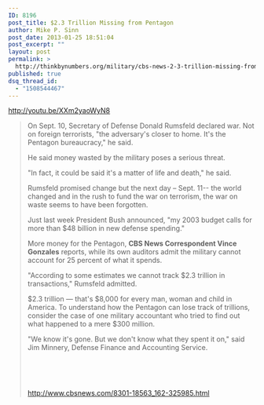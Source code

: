 ```yaml
---
ID: 8196
post_title: $2.3 Trillion Missing from Pentagon
author: Mike P. Sinn
post_date: 2013-01-25 18:51:04
post_excerpt: ""
layout: post
permalink: >
  http://thinkbynumbers.org/military/cbs-news-2-3-trillion-missing-from-pentagon/
published: true
dsq_thread_id:
  - "1508544467"
---
```

http://youtu.be/XXm2yaoWyN8
<blockquote>On Sept. 10, Secretary of Defense Donald Rumsfeld declared war. Not on foreign terrorists, "the adversary's closer to home. It's the Pentagon bureaucracy," he said.

He said money wasted by the military poses a serious threat.

"In fact, it could be said it's a matter of life and death," he said.

Rumsfeld promised change but the next day – Sept. 11-- the world changed and in the rush to fund the war on terrorism, the war on waste seems to have been forgotten.

Just last week President Bush announced, "my 2003 budget calls for more than $48 billion in new defense spending."

More money for the Pentagon, <b>CBS News Correspondent Vince Gonzales</b> reports, while its own auditors admit the military cannot account for 25 percent of what it spends.

"According to some estimates we cannot track $2.3 trillion in transactions," Rumsfeld admitted.

$2.3 trillion — that's $8,000 for every man, woman and child in America. To understand how the Pentagon can lose track of trillions, consider the case of one military accountant who tried to find out what happened to a mere $300 million.

"We know it's gone. But we don't know what they spent it on," said Jim Minnery, Defense Finance and Accounting Service.

&nbsp;

&nbsp;

<a href="http://www.cbsnews.com/news/the-war-on-waste/">http://www.cbsnews.com/8301-18563_162-325985.html</a></blockquote>